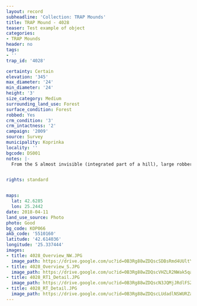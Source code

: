 ```yaml
---
layout: record
subheadline: 'Collection: TRAP Mounds'
title: TRAP Mound - 4028
teaser: Test example of object
categories:
- TRAP Mounds
header: no
tags:
- ''
trap_id: '4028'

certainty: Certain
elevation: '345'
max_diameter: '24'
min_diameter: '24'
height: '3'
size_category: Medium
surrounding_land_use: Forest
surface_condition: Forest
robbed: Yes
crm_condition: '3'
crm_intactness: '2'
campaign: '2009'
source: Survey
municipality: Koprinka
locality: ''
bgcode: DS001
notes: |-
  From the S almost invisible (integrated part of a hill), large robbers' trench's distracting the mound.


rights: standard


maps:
  lat: 42.6285
  lon: 25.2442
date: 2018-04-11
land_use_source: Photo
photo: Good
bg_code: КОР066
akb_code: '5510160'
latitude: '42.614036'
longitude: '25.337444'
images:
- title: 4028_Overview_NW.JPG
  image_path: https://drive.google.com/uc?id=0B3Rg88wZDQscSDBsRmd4UUltYlk
- title: 4028_Overview_S.JPG
  image_path: https://drive.google.com/uc?id=0B3Rg88wZDQscVHZLR2NWak5qaEk
- title: 4028_RT1_Detail.JPG
  image_path: https://drive.google.com/uc?id=0B3Rg88wZDQscN3JQMjJRdlFSZkU
- title: 4028_RT_Detail.JPG
  image_path: https://drive.google.com/uc?id=0B3Rg88wZDQscLUdadlNSWURZaVk
---
```

